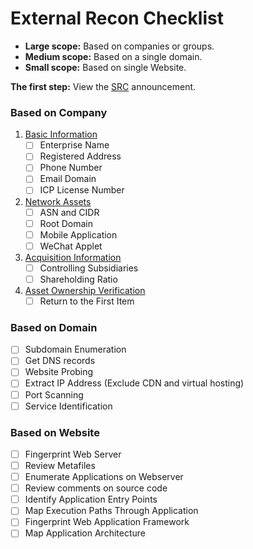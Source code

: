 # External Recon Checklist

* **Large scope:** Based on companies or groups.
* **Medium scope:** Based on a single domain.
* **Small scope:** Based on single Website.

**The first step:** View the [SRC](src-navigation.md) announcement.

### Based on Company

1. [Basic Information](../external-reconnaissance/based-on-company.md#basic-information)
   * [ ] Enterprise Name
   * [ ] Registered Address
   * [ ] Phone Number
   * [ ] Email Domain
   * [ ] ICP License Number
2. [Network Assets](../external-reconnaissance/based-on-company.md#network-assets)
   * [ ] ASN and CIDR
   * [ ] Root Domain
   * [ ] Mobile Application
   * [ ] WeChat Applet
3. [Acquisition Information](../external-reconnaissance/based-on-company.md#acquisition-information)
   * [ ] Controlling Subsidiaries
   * [ ] Shareholding Ratio
4. [Asset Ownership Verification](../external-reconnaissance/based-on-company.md#asset-ownership-verification)
   * [ ] Return to the First Item

### Based on Domain

* [ ] Subdomain Enumeration
* [ ] Get DNS records
* [ ] Website Probing
* [ ] Extract IP Address (Exclude CDN and virtual hosting)
* [ ] Port Scanning
* [ ] Service Identification

### Based on Website

* [ ] Fingerprint Web Server
* [ ] Review Metafiles
* [ ] Enumerate Applications on Webserver
* [ ] Review comments on source code
* [ ] Identify Application Entry Points
* [ ] Map Execution Paths Through Application
* [ ] Fingerprint Web Application Framework
* [ ] Map Application Architecture
